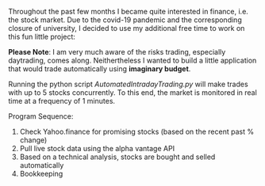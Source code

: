 Throughout the past few months I became quite interested in finance, i.e. the stock market. Due to the covid-19 pandemic and the corresponding closure of university, I decided to use my additional free time to work on this fun little project:

**Please Note**: I am very much aware of the risks trading, especially daytrading, comes along. Neithertheless I wanted to build a little application that would trade automatically using **imaginary budget**.

Running the python script *AutomatedIntradayTrading.py* will make trades with up to 5 stocks concurrently. To this end, the market is monitored in real time at a frequency of 1 minutes.

Program Sequence:
  1) Check Yahoo.finance for promising stocks (based on the recent past % change)
  2) Pull live stock data using the alpha vantage API
  3) Based on a technical analysis, stocks are bought and selled automatically
  4) Bookkeeping  
